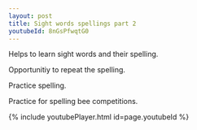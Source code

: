 ```yaml
---
layout: post
title: Sight words spellings part 2
youtubeId: 8nGsPfwqtG0
---
```

 
 
Helps to learn sight words and their spelling.

Opportunitiy to repeat the spelling. 

Practice spelling. 
 
Practice for spelling bee competitions. 
 
{% include youtubePlayer.html id=page.youtubeId %}
 
 
